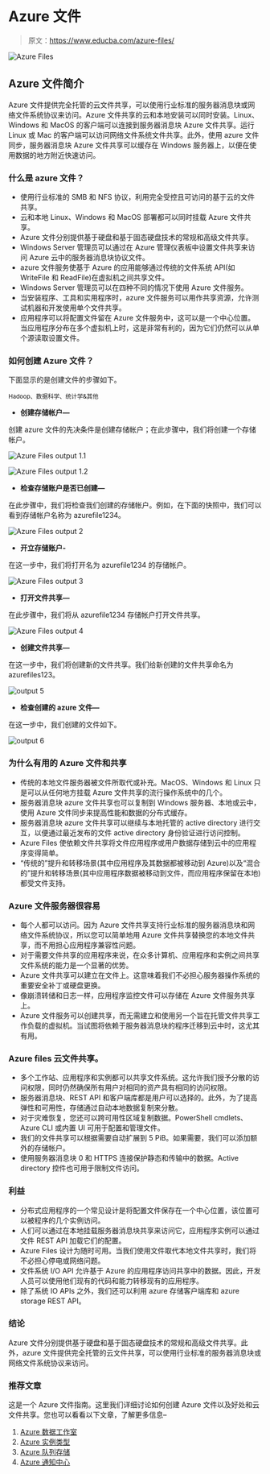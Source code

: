 # Azure 文件

> 原文：<https://www.educba.com/azure-files/>

![Azure Files](img/57cefdb998720a6605ebcb1e428f1275.png)



## Azure 文件简介

Azure 文件提供完全托管的云文件共享，可以使用行业标准的服务器消息块或网络文件系统协议来访问。Azure 文件共享的云和本地安装可以同时安装。Linux、Windows 和 MacOS 的客户端可以连接到服务器消息块 Azure 文件共享。运行 Linux 或 Mac 的客户端可以访问网络文件系统文件共享。此外，使用 azure 文件同步，服务器消息块 Azure 文件共享可以缓存在 Windows 服务器上，以便在使用数据的地方附近快速访问。

### 什么是 azure 文件？

*   使用行业标准的 SMB 和 NFS 协议，利用完全受控且可访问的基于云的文件共享。
*   云和本地 Linux、Windows 和 MacOS 部署都可以同时挂载 Azure 文件共享。
*   Azure 文件分别提供基于硬盘和基于固态硬盘技术的常规和高级文件共享。
*   Windows Server 管理员可以通过在 Azure 管理仪表板中设置文件共享来访问 Azure 云中的服务器消息块协议文件。
*   azure 文件服务使基于 Azure 的应用能够通过传统的文件系统 API(如 WriteFile 和 ReadFile)在虚拟机之间共享文件。
*   Windows Server 管理员可以在四种不同的情况下使用 Azure 文件服务。
*   当安装程序、工具和实用程序时，azure 文件服务可以用作共享资源，允许测试机器和开发使用单个文件共享。
*   应用程序可以将配置文件留在 Azure 文件服务中，这可以是一个中心位置。当应用程序分布在多个虚拟机上时，这是非常有利的，因为它们仍然可以从单个源读取设置文件。

### 如何创建 Azure 文件？

下面显示的是创建文件的步骤如下。

<small>Hadoop、数据科学、统计学&其他</small>

*   **创建存储帐户—**

创建 azure 文件的先决条件是创建存储帐户；在此步骤中，我们将创建一个存储帐户。

![Azure Files output 1.1](img/f0f851eb0a3defed7dfd7c92540c82f9.png)



![Azure Files output 1.2](img/435ba656f6e3c5bd094926eb7ef894d7.png)



*   **检查存储账户是否已创建—**

在此步骤中，我们将检查我们创建的存储帐户。例如，在下面的快照中，我们可以看到存储帐户名称为 azurefile1234。

![Azure Files output 2](img/0171df188f64563539529340ca2dfecc.png)



*   **开立存储账户-**

在这一步中，我们将打开名为 azurefile1234 的存储帐户。

![Azure Files output 3](img/0fc23deb21d6ae9f139d747a41b601dc.png)



*   **打开文件共享—**

在此步骤中，我们将从 azurefile1234 存储帐户打开文件共享。

![Azure Files output 4](img/7378b85d41ea884c549fdfefebc53b51.png)



*   **创建文件共享—**

在这一步中，我们将创建新的文件共享。我们给新创建的文件共享命名为 azurefiles123。

![output 5](img/c45b29f19a5d61f069727e6a10df5b1a.png)



*   **检查创建的 azure 文件—**

在这一步中，我们创建的文件如下。

![output 6](img/b133f9a8e0fe23cb077d3970682f06b0.png)



### 为什么有用的 Azure 文件和共享

*   传统的本地文件服务器被文件所取代或补充。MacOS、Windows 和 Linux 只是可以从任何地方挂载 Azure 文件共享的流行操作系统中的几个。
*   服务器消息块 azure 文件共享也可以复制到 Windows 服务器、本地或云中，使用 Azure 文件同步来提高性能和数据的分布式缓存。
*   服务器消息块 azure 文件共享可以继续与本地托管的 active directory 进行交互，以便通过最近发布的文件 active directory 身份验证进行访问控制。
*   Azure Files 使依赖文件共享将文件应用程序或用户数据存储到云中的应用程序变得简单。
*   “传统的”提升和转移场景(其中应用程序及其数据都被移动到 Azure)以及“混合的”提升和转移场景(其中应用程序数据被移动到文件，而应用程序保留在本地)都受文件支持。

### Azure 文件服务器很容易

*   每个人都可以访问。因为 Azure 文件共享支持行业标准的服务器消息块和网络文件系统协议，所以您可以简单地用 Azure 文件共享替换您的本地文件共享，而不用担心应用程序兼容性问题。
*   对于需要文件共享的应用程序来说，在众多计算机、应用程序和实例之间共享文件系统的能力是一个显著的优势。
*   Azure 文件共享可以建立在文件上。这意味着我们不必担心服务器操作系统的重要安全补丁或硬盘更换。
*   像崩溃转储和日志一样，应用程序监控文件可以存储在 Azure 文件服务共享上。
*   Azure 文件服务可以创建共享，而无需建立和使用另一个旨在托管文件共享工作负载的虚拟机。当试图将依赖于服务器消息块的程序迁移到云中时，这尤其有用。

### Azure files 云文件共享。

*   多个工作站、应用程序和实例都可以共享文件系统。这允许我们授予分散的访问权限，同时仍然确保所有用户对相同的资产具有相同的访问权限。
*   服务器消息块、REST API 和客户端库都是用户可以选择的。此外，为了提高弹性和可用性，存储通过自动本地数据复制来分散。
*   对于灾难恢复，您还可以跨可用性区域复制数据。PowerShell cmdlets、Azure CLI 或内置 UI 可用于配置和管理文件。
*   我们的文件共享可以根据需要自动扩展到 5 PiB。如果需要，我们可以添加额外的存储帐户。
*   使用服务器消息块 0 和 HTTPS 连接保护静态和传输中的数据。Active directory 控件也可用于限制文件访问。

### 利益

*   分布式应用程序的一个常见设计是将配置文件保存在一个中心位置，该位置可以被程序的几个实例访问。
*   人们可以通过在本地挂载服务器消息块共享来访问它，应用程序实例可以通过文件 REST API 加载它们的配置。
*   Azure Files 设计为随时可用。当我们使用文件取代本地文件共享时，我们将不必担心停电或网络问题。
*   文件系统 I/O API 允许基于 Azure 的应用程序访问共享中的数据。因此，开发人员可以使用他们现有的代码和能力转移现有的应用程序。
*   除了系统 IO APIs 之外，我们还可以利用 azure 存储客户端库和 azure storage REST API。

### 结论

Azure 文件分别提供基于硬盘和基于固态硬盘技术的常规和高级文件共享。此外，azure 文件提供完全托管的云文件共享，可以使用行业标准的服务器消息块或网络文件系统协议来访问。

### 推荐文章

这是一个 Azure 文件指南。这里我们详细讨论如何创建 Azure 文件以及好处和云文件共享。您也可以看看以下文章，了解更多信息–

1.  [Azure 数据工作室](https://www.educba.com/azure-data-studio/)
2.  [Azure 实例类型](https://www.educba.com/azure-instance-types/)
3.  [Azure 队列存储](https://www.educba.com/azure-queue-storage/)
4.  [Azure 通知中心](https://www.educba.com/azure-notification-hub/)





